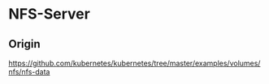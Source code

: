 # NFS-Server

## Origin

https://github.com/kubernetes/kubernetes/tree/master/examples/volumes/nfs/nfs-data
